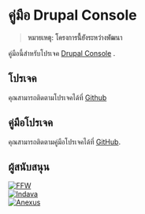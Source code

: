 # คู่มือ Drupal Console

> **หมายเหตุ: โครงการนี้ยังระหว่างพัฒนา**

คู่มือนี้สำหรับโปรเจค [Drupal Console](http://drupalconsole.com/) .

## โปรเจค

คุณสามารถติดตามโปรเจคได้ที่ [Github](https://github.com/hechoendrupal/DrupalConsole)

## คู่มือโปรเจค

คุณสามารถติดตามคู่มือโปรเจคได้ที่  [GitHub](https://github.com/hechoendrupal/drupal-console-book).

## ผู้สนับสนุน
[![FFW](https://www.drupal.org/files/ffw-logo.png)](https://ffwagency.com)  
[![Indava](https://www.drupal.org/files/indava-logo.png)](http://www.indava.com/)  
[![Anexus](https://www.drupal.org/files/anexus-logo.png)](http://www.anexusit.com/)